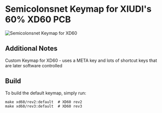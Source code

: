 # Semicolonsnet Keymap for XIUDI's 60% XD60 PCB

![Semicolonsnet Keymap for XD60](https://i.imgur.com/VZygOqK.png)

## Additional Notes
Custom Keymap for XD60 - uses a META key and lots of shortcut keys that are later software controlled

## Build

To build the default keymap, simply run:

    make xd60/rev2:default  # XD60 rev2
    make xd60/rev3:default  # XD60 rev3